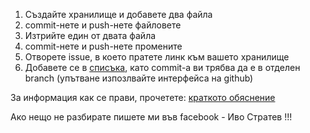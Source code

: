 1. Създайте хранилище и добавете два файла
2. commit-нете и push-нете файловете
3. Изтрийте един от двата файла
4. commit-нете и push-нете промените
5. Отворете issue, в което пратете линк към вашето хранилище
6. Добавете се в [списъка](https://github.com/NoHomey/git-talks/blob/master/info.csv),
като commit-a ви трябва да е в отделен branch (упътване изпозлвайте интерфейса на github)

За информация как се прави, прочетете: [краткото обяснение](https://github.com/NoHomey/git-talks/blob/master/git.md)

Ако нещо не разбирате пишете ми във facebook - Иво Стратев !!!
